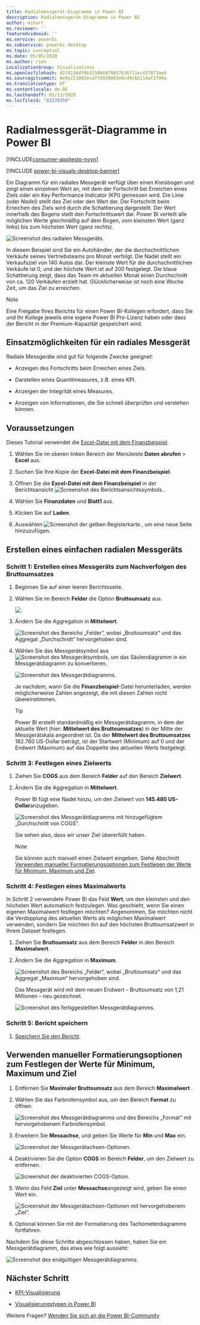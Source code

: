 ```yaml
---
title: Radialmessgerät-Diagramme in Power BI
description: Radialmessgerät-Diagramme in Power BI
author: mihart
ms.reviewer: ''
featuredvideoid: ''
ms.service: powerbi
ms.subservice: powerbi-desktop
ms.topic: conceptual
ms.date: 05/05/2020
ms.author: rien
LocalizationGroup: Visualizations
ms.openlocfilehash: 4274136df063258b6879057636f11ec437873ae6
ms.sourcegitcommit: 0e9e211082eca7fd939803e0cd9c6b114af2f90a
ms.translationtype: HT
ms.contentlocale: de-DE
ms.lasthandoff: 05/13/2020
ms.locfileid: "83276350"
---
```

# <a name="radial-gauge-charts-in-power-bi"></a>Radialmessgerät-Diagramme in Power BI

[!INCLUDE[consumer-appliesto-nyyn](../includes/consumer-appliesto-nyyn.md)]

[!INCLUDE [power-bi-visuals-desktop-banner](../includes/power-bi-visuals-desktop-banner.md)]

Ein Diagramm für ein radiales Messgerät verfügt über einen Kreisbogen und zeigt einen einzelnen Wert an, mit dem der Fortschritt bei Erreichen eines Ziels oder ein Key Performance Indicator (KPI) gemessen wird. Die Linie (oder *Nadel*) stellt das Ziel oder den Wert dar. Der Fortschritt beim Erreichen des Ziels wird durch die Schattierung dargestellt. Der Wert innerhalb des Bogens stellt den Fortschrittswert dar. Power BI verteilt alle möglichen Werte gleichmäßig auf dem Bogen, vom kleinsten Wert (ganz links) bis zum höchsten Wert (ganz rechts).

![Screenshot des radialen Messgeräts.](media/power-bi-visualization-radial-gauge-charts/gauge-m.png)

In diesem Beispiel sind Sie ein Autohändler, der die durchschnittlichen Verkäufe seines Vertriebsteams pro Monat verfolgt. Die Nadel stellt ein Verkaufsziel von 140 Autos dar. Der kleinste Wert für die durchschnittlichen Verkäufe ist 0, und der höchste Wert ist auf 200 festgelegt.  Die blaue Schattierung zeigt, dass das Team im aktuellen Monat einen Durchschnitt von ca. 120 Verkäufen erzielt hat. Glücklicherweise ist noch eine Woche Zeit, um das Ziel zu erreichen.

> [!NOTE]
> Eine Freigabe Ihres Berichts für einen Power BI-Kollegen erfordert, dass Sie und Ihr Kollege jeweils eine eigene Power BI Pro-Lizenz haben oder dass der Bericht in der Premium-Kapazität gespeichert wird.

## <a name="when-to-use-a-radial-gauge"></a>Einsatzmöglichkeiten für ein radiales Messgerät

Radiale Messgeräte sind gut für folgende Zwecke geeignet:

* Anzeigen des Fortschritts beim Erreichen eines Ziels.

* Darstellen eines Quantilmeasures, z.B. eines KPI.

* Anzeigen der Integrität eines Measures.

* Anzeigen von Informationen, die Sie schnell überprüfen und verstehen können.

## <a name="prerequisites"></a>Voraussetzungen

Dieses Tutorial verwendet die [Excel-Datei mit dem Finanzbeispiel](https://download.microsoft.com/download/9/6/D/96DDC2FF-2568-491D-AAFA-AFDD6F763AE3/Retail%20Analysis%20Sample%20PBIX.pbix).

1. Wählen Sie im oberen linken Bereich der Menüleiste **Daten abrufen** > **Excel** aus.
   
2. Suchen Sie Ihre Kopie der **Excel-Datei mit dem Finanzbeispiel**.

1. Öffnen Sie die **Excel-Datei mit dem Finanzbeispiel** in der Berichtsansicht ![Screenshot des Berichtsansichtssymbols.](media/power-bi-visualization-kpi/power-bi-report-view.png).

1. Wählen Sie **Finanzdaten** und **Blatt1** aus.

1. Klicken Sie auf **Laden**.

1. Auswählen ![Screenshot der gelben Registerkarte.,](media/power-bi-visualization-kpi/power-bi-yellow-tab.png) um eine neue Seite hinzuzufügen.



## <a name="create-a-basic-radial-gauge"></a>Erstellen eines einfachen radialen Messgeräts

### <a name="step-1-create-a-gauge-to-track-gross-sales"></a>Schritt 1: Erstellen eines Messgeräts zum Nachverfolgen des Bruttoumsatzes

1. Beginnen Sie auf einer leeren Berichtsseite.

1. Wählen Sie im Bereich **Felder** die Option **Bruttoumsatz** aus.

   ![](media/power-bi-visualization-radial-gauge-charts/grosssalesvalue-new.png)

1. Ändern Sie die Aggregation in **Mittelwert**.

   ![Screenshot des Bereichs „Felder“, wobei „Bruttoumsatz“ und das Aggregat „Durchschnitt“ hervorgehoben sind.](media/power-bi-visualization-radial-gauge-charts/changetoaverage-new.png)

1. Wählen Sie das Messgerätsymbol aus ![Screenshot des Messgerätsymbols,](media/power-bi-visualization-radial-gauge-charts/gaugeicon-new.png) um das Säulendiagramm in ein Messgerätdiagramm zu konvertieren.

    ![Screenshot des Messgerätdiagramms.](media/power-bi-visualization-radial-gauge-charts/gauge-no-target.png)

    Je nachdem, wann Sie die **Finanzbeispiel**-Datei herunterladen, werden möglicherweise Zahlen angezeigt, die mit diesen Zahlen nicht übereinstimmen.

    > [!TIP]
    > Power BI erstellt standardmäßig ein Messgerätdiagramm, in dem der aktuelle Wert (hier: **Mittelwert des Bruttoumsatzes**) in der Mitte der Messgerätskala angeordnet ist. Da der **Mittelwert des Bruttoumsatzes** 182.760 US-Dollar beträgt, ist der Startwert (Minimum) auf 0 und der Endwert (Maximum) auf das Doppelte des aktuellen Werts festgelegt.

### <a name="step-3-set-a-target-value"></a>Schritt 3: Festlegen eines Zielwerts

1. Ziehen Sie **COGS** aus dem Bereich **Felder** auf den Bereich **Zielwert**.

1. Ändern Sie die Aggregation in **Mittelwert**.

   Power BI fügt eine Nadel hinzu, um den Zielwert von **145.480 US-Dollar**anzugeben.

   ![Screenshot des Messgerätdiagramms mit hinzugefügtem „Durchschnitt von COGS“.](media/power-bi-visualization-radial-gauge-charts/gaugeinprogress-new.png)

    Sie sehen also, dass wir unser Ziel übererfüllt haben.

   > [!NOTE]
   > Sie können auch manuell einen Zielwert eingeben. Siehe Abschnitt [Verwenden manueller Formatierungsoptionen zum Festlegen der Werte für Minimum, Maximum und Ziel](#use-manual-format-options-to-set-minimum-maximum-and-target-values).

### <a name="step-4-set-a-maximum-value"></a>Schritt 4: Festlegen eines Maximalwerts

In Schritt 2 verwendete Power BI das Feld **Wert**, um den kleinsten und den höchsten Wert automatisch festzulegen. Was geschieht, wenn Sie einen eigenen Maximalwert festlegen möchten? Angenommen, Sie möchten nicht die Verdopplung des aktuellen Werts als möglichen Maximalwert verwenden, sondern Sie möchten ihn auf den höchsten Bruttoumsatzwert in Ihrem Dataset festlegen.

1. Ziehen Sie **Bruttoumsatz** aus dem Bereich **Felder** in den Bereich **Maximalwert**.

1. Ändern Sie die Aggregation in **Maximum**.

   ![Screenshot des Bereichs „Felder“, wobei „Bruttoumsatz“ und das Aggregat „Maximum“ hervorgehoben sind.](media/power-bi-visualization-radial-gauge-charts/setmaximum-new.png)

   Das Messgerät wird mit dem neuen Endwert – Bruttoumsatz von 1,21 Millionen – neu gezeichnet.

   ![Screenshot des fertiggestellten Messgerätdiagramms.](media/power-bi-visualization-radial-gauge-charts/power-bi-final-gauge.png)

### <a name="step-5-save-your-report"></a>Schritt 5: Bericht speichern

1. [Speichern Sie den Bericht](../create-reports/service-report-save.md).

## <a name="use-manual-format-options-to-set-minimum-maximum-and-target-values"></a>Verwenden manueller Formatierungsoptionen zum Festlegen der Werte für Minimum, Maximum und Ziel

1. Entfernen Sie **Maximaler Bruttoumsatz** aus dem Bereich **Maximalwert** .

1. Wählen Sie das Farbrollensymbol aus, um den Bereich **Format** zu öffnen.

   ![Screenshot des Messgerätdiagramms und des Bereichs „Format" mit hervorgehobenem Farbrollensymbol.](media/power-bi-visualization-radial-gauge-charts/power-bi-roller.png)

1. Erweitern Sie **Messachse**, und geben Sie Werte für **Min** und **Max** ein.

    ![Screenshot der Messgerätachsen-Optionen.](media/power-bi-visualization-radial-gauge-charts/power-bi-gauge-axis.png)

1. Deaktivieren Sie die Option **COGS** im Bereich **Felder**, um den Zielwert zu entfernen.

    ![Screenshot der deaktivierten COGS-Option.](media/power-bi-visualization-radial-gauge-charts/pbi-remove-target.png)

1. Wenn das Feld **Ziel** unter **Messachse**angezeigt wird, geben Sie einen Wert ein.

     ![Screenshot der Messgerätachsen-Optionen mit hervorgehobenem „Ziel“.](media/power-bi-visualization-radial-gauge-charts/power-bi-gauge-target.png)

1. Optional können Sie mit der Formatierung des Tachometerdiagramms fortfahren.

Nachdem Sie diese Schritte abgeschlossen haben, haben Sie ein Messgerätdiagramm, das etwa wie folgt aussieht:

![Screenshot des endgültigen Messgerätdiagramms.](media/power-bi-visualization-radial-gauge-charts/power-bi-final.png)

## <a name="next-step"></a>Nächster Schritt

* [KPI-Visualisierung](power-bi-visualization-kpi.md)

* [Visualisierungstypen in Power BI](power-bi-visualization-types-for-reports-and-q-and-a.md)

Weitere Fragen? [Wenden Sie sich an die Power BI-Community](https://community.powerbi.com/)

